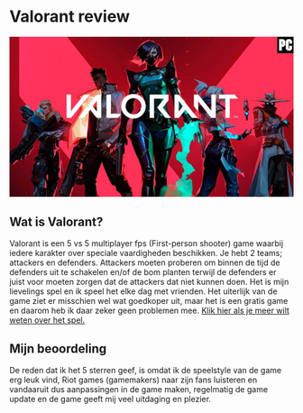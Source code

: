 # Valorant review

![Valorant](Valorant.jpg)

## **Wat is Valorant?**

Valorant is een 5 vs 5 multiplayer fps (First-person shooter) game waarbij iedere karakter over speciale vaardigheden beschikken. Je hebt 2 teams; attackers en defenders. Attackers moeten proberen om binnen de tijd de defenders uit te schakelen en/of de bom planten terwijl de defenders er juist voor moeten zorgen dat de attackers dat niet kunnen doen. Het is mijn lievelings spel en ik speel het elke dag met vrienden. Het uiterlijk van de game ziet er misschien wel wat goedkoper uit, maar het is een gratis game en daarom heb ik daar zeker geen problemen mee.
[Klik hier als je meer wilt weten over het spel.](https://playvalorant.com/en-us/)

## **Mijn beoordeling**

De reden dat ik het 5 sterren geef, is omdat ik de speelstyle van de game erg leuk vind, Riot games (gamemakers) naar zijn fans luisteren en vandaaruit dus aanpassingen in de game maken, regelmatig de game update en de game geeft mij veel uitdaging en plezier.

